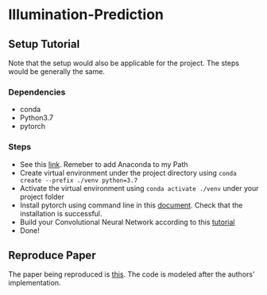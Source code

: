 # Illumination-Prediction

## Setup Tutorial

Note that the setup would also be applicable for the project. The steps would be generally the same. 

### Dependencies

 - conda
 - Python3.7
 - pytorch

### Steps

  - See this [link](https://docs.anaconda.com/anaconda/install/windows/). Remeber to add Anaconda to my Path
  - Create virtual environment under the project directory using `conda create --prefix ./venv python=3.7`
  - Activate the virtual environment using `conda activate ./venv` under your project folder
  - Install pytorch using command line in this [document](https://pytorch.org/get-started/locally/). Check that the installation is successful.
  - Build your Convolutional Neural Network according to this [tutorial](https://pytorch.org/tutorials/beginner/blitz/cifar10_tutorial.html)
  - Done! 

## Reproduce Paper

The paper being reproduced is [this](https://arxiv.org/abs/1806.03994). The code is modeled after the authors' implementation.
